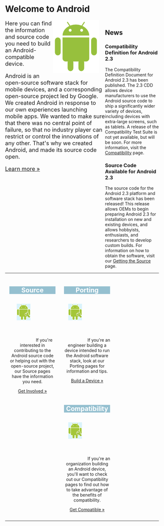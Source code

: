 <!--
   Copyright 2010 The Android Open Source Project 

   Licensed under the Apache License, Version 2.0 (the "License"); 
   you may not use this file except in compliance with the License.
   You may obtain a copy of the License at

       http://www.apache.org/licenses/LICENSE-2.0

   Unless required by applicable law or agreed to in writing, software
   distributed under the License is distributed on an "AS IS" BASIS,
   WITHOUT WARRANTIES OR CONDITIONS OF ANY KIND, either express or implied.
   See the License for the specific language governing permissions and
   limitations under the License.
-->

# Welcome to Android #

<div style="float: right; width: 35%;">

## News ##

### Compatibility Definition for Android 2.3 ###

The Compatibility Definition Document for Android 2.3 has been published. 
The 2.3 CDD allows device manufacturers to use the Android source code to ship
a significantly wider variety of devices, including devices with extra-large
screens, such as tablets.  A release of the Compatibility Test Suite is not
yet available, but will be soon.  For more information, visit the 
[Compatibility](compatibility/index.html) page.

### Source Code Available for Android 2.3 ###

The source code for the Android 2.3 platform and software stack has been
released! This release allows OEMs to begin preparing Android 2.3 for
installation on new and existing devices, and allows hobbyists, enthusiasts,
and researchers to develop custom builds. For information on how to obtain the
software, visit our [Getting the Source](source/downloading.html) page.

</div>

<img style="float: right; padding-right: 1.5em;" src="images/home-bugdroid.png" alt="Android Mascot"/>

<div style="font-size: 1.3em;">

Here you can find the information and source code you need to build an
Android-compatible device.

Android is an open-source software stack for mobile devices, and a
corresponding open-source project led by Google. We created Android in
response to our own experiences launching mobile apps. We wanted to make
sure that there was no central point of failure, so that no industry player
can restrict or control the innovations of any other.  That's why we
created Android, and made its source code open.

[Learn more »](about/index.html)

</div>
<div style="clear: both;"/>

<table border="0" style="border: 0px; margin: 0px; padding: 0px;"><tr><td align="center" style="border: 0px; margin: 0px; padding: 0px;">
<div class="rebox" style="float: left; width: 30%; margin: 1em;"> 
  <h2 style="color: white; background-color: #95C0D0; border: 0px;">Source</h2>
  <div class="p"> 
    <p><img src="images/lil-wrench.png" alt="" style="margin: 1em; margin-bottom: 5em;"/>
    If you're interested in contributing to the Android source code or helping
    out with the open-source project, our Source pages have the information
    you need.</p> 
    <p><a href="source/index.html">Get Involved &raquo;</a></p> 
  </div> 
</div> 

<div class="rebox" style="float: left; width: 30%; margin: 1em;"> 
  <h2 style="color: white; background-color: #95C0D0; border: 0px;">Porting</h2> 
  <div class="p"> 
    <p><img src="images/lil-wrench.png" alt="" style="margin: 1em; margin-bottom: 5em;"/>
    If you're an engineer building a device
    intended to run the Android software stack, look at our Porting pages for
    information and tips.</p> 
    <p><a href="porting/index.html">Build a Device &raquo;</a></p> 
  </div> 
</div> 

<div class="rebox" style="float: left; width: 30%; margin: 1em;"> 
  <h2 style="color: white; background-color: #95C0D0; border: 0px;">Compatibility</h2> 
  <div class="p"> 
    <p><img src="images/lil-wrench.png" alt="" style="margin: 1em; margin-bottom: 5em;"/>
    If you're an organization building an Android device, you'll want to check out our
    Compatibility pages to find out how to take advantage of the benefits of
    compatibility.</p> 
    <p><a href="compatibility/index.html">Get Compatible &raquo;</a></p> 
  </div> 
</div> 
</td></tr></table>

<div style="clear: both;"/>
